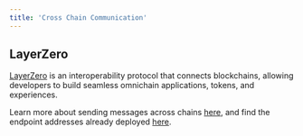 ```yaml
---
title: 'Cross Chain Communication'
---
```


## LayerZero

[LayerZero](https://layerzero.network/) is an interoperability protocol that connects blockchains, allowing developers to build seamless omnichain applications, tokens, and experiences.

Learn more about sending messages across chains [here](https://docs.layerzero.network/v2/developers/evm/getting-started), and find the endpoint addresses already deployed [here](https://docs.layerzero.network/v2/developers/evm/technical-reference/deployed-contracts).
